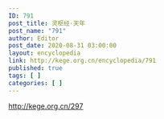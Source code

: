 ```yaml
---
ID: 791
post_title: 灵枢经·天年
post_name: "791"
author: Editor
post_date: 2020-08-31 03:00:00
layout: encyclopedia
link: http://kege.org.cn/encyclopedia/791
published: true
tags: [ ]
categories: [ ]
---
```

http://kege.org.cn/297